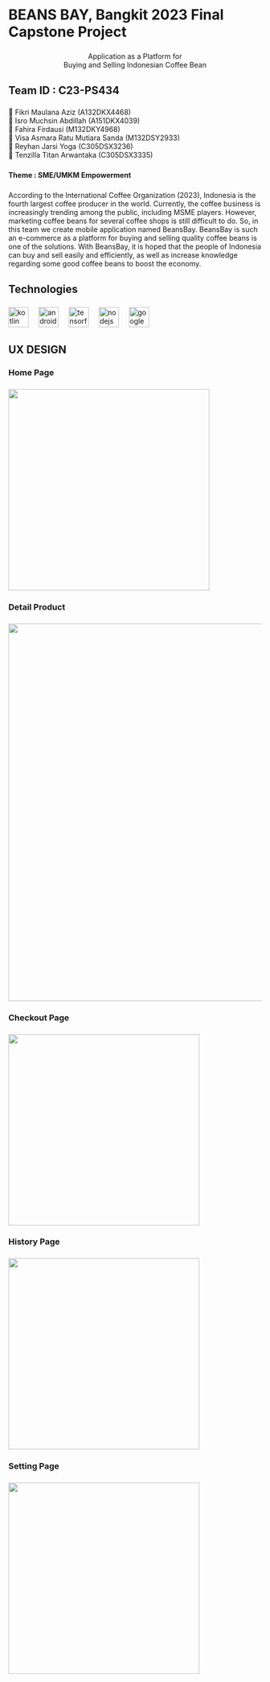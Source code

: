 <h1 align="left">BEANS BAY, Bangkit 2023 Final Capstone Project</h1>

###

<p align="center">Application as a Platform for <br>Buying and Selling Indonesian Coffee Bean</p>

###

<h2 align="left">Team ID : C23-PS434</h2>

###

<p align="left">📱 Fikri Maulana Aziz (A132DKX4468)<br>📱 Isro Muchsin Abdillah (A151DKX4039)<br>🤖 Fahira Firdausi (M132DKY4968)<br>🤖 Visa Asmara Ratu Mutiara Sanda (M132DSY2933)<br>📡 Reyhan Jarsi Yoga (C305DSX3236)<br>📡 Tenzilla Titan Arwantaka (C305DSX3335)</p>

###

<h4 align="left">Theme : SME/UMKM Empowerment</h4>

###

<p align="left">According to the International Coffee Organization (2023), Indonesia is the fourth largest coffee producer in the world. Currently, the coffee business is increasingly trending among the public, including MSME players. However, marketing coffee beans for several coffee shops is still difficult to do. So, in this team we create mobile application named BeansBay. BeansBay is such an e-commerce as a platform for buying and selling quality coffee beans is one of the solutions. With BeansBay, it is hoped that the people of Indonesia can buy and sell easily and efficiently, as well as increase knowledge regarding some good coffee beans to boost the economy.</p>

###

<h2 align="left">Technologies</h2>

###

<div align="left">
  <img src="https://cdn.jsdelivr.net/gh/devicons/devicon/icons/kotlin/kotlin-original.svg" height="40" alt="kotlin logo"  />
  <img width="12" />
  <img src="https://cdn.jsdelivr.net/gh/devicons/devicon/icons/androidstudio/androidstudio-original.svg" height="40" alt="androidstudio logo"  />
  <img width="12" />
  <img src="https://cdn.jsdelivr.net/gh/devicons/devicon/icons/tensorflow/tensorflow-original.svg" height="40" alt="tensorflow logo"  />
  <img width="12" />
  <img src="https://cdn.jsdelivr.net/gh/devicons/devicon/icons/nodejs/nodejs-original.svg" height="40" alt="nodejs logo"  />
  <img width="12" />
  <img src="https://cdn.jsdelivr.net/gh/devicons/devicon/icons/googlecloud/googlecloud-original.svg" height="40" alt="googlecloud logo"  />
</div>

###

<h2 align="left">UX DESIGN</h2>

###

<h3 align="left">Home Page</h3>

###

<div align="left">
  <img height="400" src="https://i.ibb.co/TqJF648/SS-BANGKIT.png"  />
</div>

###

<h3 align="left">Detail Product</h3>

###

<div align="left">
  <img height="750" src="https://i.postimg.cc/pXd1Lxcz/ss-mb.png"  />
</div>

###

<h3 align="left">Checkout Page</h3>

###

<div align="left">
  <img height="380" src="https://i.postimg.cc/8ckJVZHB/Screenshot-2023-06-15-20-22-48-799.png"  />
</div>

###

<h3 align="left">History Page</h3>

###

<div align="left">
  <img height="380" src="https://i.postimg.cc/SKyJ9T00/Screenshot-2023-06-15-20-27-49-665.png"  />
</div>

###

<h3 align="left">Setting Page</h3>

###

<div align="left">
  <img height="380" src="https://i.postimg.cc/6pSBWM9L/Screenshot-2023-06-15-20-27-54-016.png"  />
</div>

###
